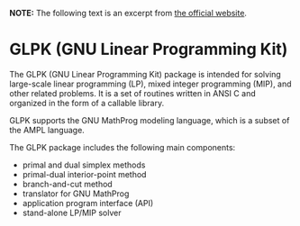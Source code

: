 **NOTE:** The following text is an excerpt from [the official website](https://www.gnu.org/software/glpk).

# GLPK (GNU Linear Programming Kit)

The GLPK (GNU Linear Programming Kit) package is intended for solving large-scale linear programming (LP), mixed integer programming (MIP), and other related problems. It is a set of routines written in ANSI C and organized in the form of a callable library.

GLPK supports the GNU MathProg modeling language, which is a subset of the AMPL language.

The GLPK package includes the following main components:
* primal and dual simplex methods
* primal-dual interior-point method
* branch-and-cut method
* translator for GNU MathProg
* application program interface (API)
* stand-alone LP/MIP solver
